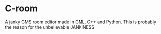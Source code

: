 # C-room
 A janky GMS room editor made in GML, C++ and Python.
 This is probably the reason for the unbelievable JANKINESS
